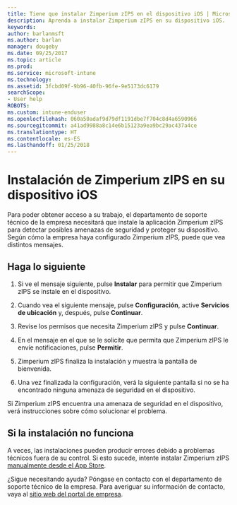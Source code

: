 ```yaml
---
title: Tiene que instalar Zimperium zIPS en el dispositivo iOS | Microsoft Docs
description: Aprenda a instalar Zimperium zIPS en su dispositivo iOS.
keywords: 
author: barlanmsft
ms.author: barlan
manager: dougeby
ms.date: 09/25/2017
ms.topic: article
ms.prod: 
ms.service: microsoft-intune
ms.technology: 
ms.assetid: 3fcbd09f-9b96-40fb-96fe-9e5173dc6179
searchScope:
- User help
ROBOTS: 
ms.custom: intune-enduser
ms.openlocfilehash: 060a50adaf9d79df1191dbe7f704c8d4a6590966
ms.sourcegitcommit: a41ad9988a8c14e6b15123a9ea9bc29ac437a4ce
ms.translationtype: HT
ms.contentlocale: es-ES
ms.lasthandoff: 01/25/2018
---
```

# <a name="install-zimperium-zips-on-your-ios-device"></a>Instalación de Zimperium zIPS en su dispositivo iOS

Para poder obtener acceso a su trabajo, el departamento de soporte técnico de la empresa necesitará que instale la aplicación Zimperium zIPS para detectar posibles amenazas de seguridad y proteger su dispositivo. Según cómo la empresa haya configurado Zimperium zIPS, puede que vea distintos mensajes.

## <a name="what-you-need-to-do"></a>Haga lo siguiente 

1.  Si ve el mensaje siguiente, pulse **Instalar** para permitir que Zimperium zIPS se instale en el dispositivo.

2. Cuando vea el siguiente mensaje, pulse **Configuración**, active **Servicios de ubicación** y, después, pulse **Continuar**.

3. Revise los permisos que necesita Zimperium zIPS y pulse **Continuar**.

4. En el mensaje en el que se le solicite que permita que Zimperium zIPS le envíe notificaciones, pulse **Permitir**.

5. Zimperium zIPS finaliza la instalación y muestra la pantalla de bienvenida.

6. Una vez finalizada la configuración, verá la siguiente pantalla si no se ha encontrado ninguna amenaza de seguridad en el dispositivo.

Si Zimperium zIPS encuentra una amenaza de seguridad en el dispositivo, verá instrucciones sobre cómo solucionar el problema.

## <a name="if-the-installation-doesnt-work"></a>Si la instalación no funciona

A veces, las instalaciones pueden producir errores debido a problemas técnicos fuera de su control. Si esto sucede, intente instalar Zimperium zIPS [manualmente desde el App Store](https://itunes.apple.com/app/zimperium-zips/id1030924459).

¿Sigue necesitando ayuda? Póngase en contacto con el departamento de soporte técnico de la empresa. Para averiguar su información de contacto, vaya al [sitio web del portal de empresa](https://portal.manage.microsoft.com#HelpDeskDialog).
